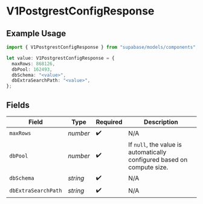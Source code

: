 # V1PostgrestConfigResponse

## Example Usage

```typescript
import { V1PostgrestConfigResponse } from "supabase/models/components";

let value: V1PostgrestConfigResponse = {
  maxRows: 868126,
  dbPool: 162493,
  dbSchema: "<value>",
  dbExtraSearchPath: "<value>",
};
```

## Fields

| Field                                                                   | Type                                                                    | Required                                                                | Description                                                             |
| ----------------------------------------------------------------------- | ----------------------------------------------------------------------- | ----------------------------------------------------------------------- | ----------------------------------------------------------------------- |
| `maxRows`                                                               | *number*                                                                | :heavy_check_mark:                                                      | N/A                                                                     |
| `dbPool`                                                                | *number*                                                                | :heavy_check_mark:                                                      | If `null`, the value is automatically configured based on compute size. |
| `dbSchema`                                                              | *string*                                                                | :heavy_check_mark:                                                      | N/A                                                                     |
| `dbExtraSearchPath`                                                     | *string*                                                                | :heavy_check_mark:                                                      | N/A                                                                     |